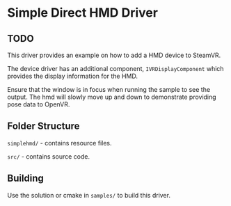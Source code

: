 # Simple Direct HMD Driver

## TODO

This driver provides an example on how to add a HMD device to SteamVR.

The device driver has an additional component, `IVRDisplayComponent` which provides the display information for the HMD.

Ensure that the window is in focus when running the sample to see the output. The hmd will slowly move up and down to
demonstrate providing pose data to OpenVR.

## Folder Structure

`simplehmd/` - contains resource files.

`src/` - contains source code.

## Building

Use the solution or cmake in `samples/` to build this driver.